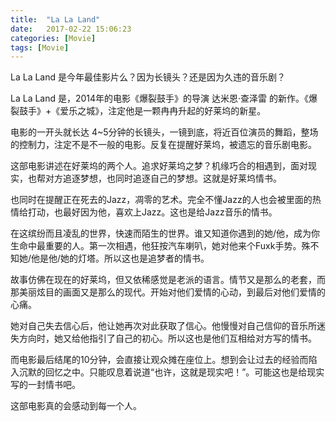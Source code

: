 ```yaml
---
title:  "La La Land"
date:   2017-02-22 15:06:23
categories: [Movie]
tags: [Movie]
---
```


La La Land 是今年最佳影片么？因为长镜头？还是因为久违的音乐剧？

La La Land 是，2014年的电影《爆裂鼓手》的导演 达米恩·查泽雷 的新作。《爆裂鼓手》+《爱乐之城》，注定他是一颗冉冉升起的好莱坞的新星。

电影的一开头就长达 4~5分钟的长镜头，一镜到底，将近百位演员的舞蹈，整场的控制力，注定不是不一般的电影。反复在提醒好莱坞，被遗忘的音乐剧电影。

这部电影讲述在好莱坞的两个人。追求好莱坞之梦？机缘巧合的相遇到，面对现实，也帮对方追逐梦想，也同时追逐自己的梦想。这就是好莱坞情书。

也同时在提醒正在死去的Jazz，凋零的艺术。完全不懂Jazz的人也会被里面的热情给打动，也最好因为他，喜欢上Jazz。这也是给Jazz音乐的情书。

在这缤纷而且凌乱的世界，快速而陌生的世界。谁又知道你遇到的她/他，成为你生命中最重要的人。第一次相遇，他狂按汽车喇叭，她对他来个Fuxk手势。殊不知她/他是他/她的灯塔。所以这也是追梦者的情书。

故事仿佛在现在的好莱坞，但又依稀感觉是老派的语言。情节又是那么的老套，而那美丽炫目的画面又是那么的现代。开始对他们爱情的心动，到最后对他们爱情的心痛。

她对自己失去信心后，他让她再次对此获取了信心。他慢慢对自己信仰的音乐所迷失方向时，她又给他指引了自己的初心。所以这也是他们互相给对方写的情书。

而电影最后结尾的10分钟，会直接让观众摊在座位上。想到会让过去的经验而陷入沉默的回忆之中。只能叹息着说道“也许，这就是现实吧！”。可能这也是给现实写的一封情书吧。

这部电影真的会感动到每一个人。